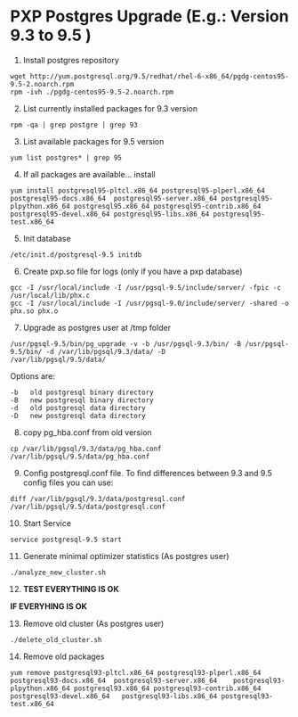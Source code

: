 PXP Postgres Upgrade (E.g.: Version 9.3 to 9.5 )
==============================================

1. Install postgres repository

  ```
  wget http://yum.postgresql.org/9.5/redhat/rhel-6-x86_64/pgdg-centos95-9.5-2.noarch.rpm
  rpm -ivh ./pgdg-centos95-9.5-2.noarch.rpm
  ```

2. List currently installed packages for 9.3 version

  ```
  rpm -qa | grep postgre | grep 93
  ```

3. List available packages for 9.5 version

  ```
  yum list postgres* | grep 95
  ```

4.  If all packages are available... install

  ```
  yum install postgresql95-pltcl.x86_64 postgresql95-plperl.x86_64 postgresql95-docs.x86_64  postgresql95-server.x86_64 postgresql95-plpython.x86_64 postgresql95.x86_64 postgresql95-contrib.x86_64 postgresql95-devel.x86_64 postgresql95-libs.x86_64 postgresql95-test.x86_64
  ```

5. Init database

  ```
  /etc/init.d/postgresql-9.5 initdb
  ```

6. Create pxp.so file for logs (only if you have a pxp database)

  ```
  gcc -I /usr/local/include -I /usr/pgsql-9.5/include/server/ -fpic -c /usr/local/lib/phx.c
  gcc -I /usr/local/include -I /usr/pgsql-9.0/include/server/ -shared -o phx.so phx.o
  ```

7. Upgrade as postgres user at /tmp folder

  ```
  /usr/pgsql-9.5/bin/pg_upgrade -v -b /usr/pgsql-9.3/bin/ -B /usr/pgsql-9.5/bin/ -d /var/lib/pgsql/9.3/data/ -D              /var/lib/pgsql/9.5/data/
  ```
Options are:

  ```
  -b   old postgresql binary directory
  -B   new postgresql binary directory
  -d   old postgresql data directory
  -D   new postgresql data directory
  ```

8. copy pg_hba.conf from old version

  ```
  cp /var/lib/pgsql/9.3/data/pg_hba.conf /var/lib/pgsql/9.5/data/pg_hba.conf
  ```
9. Config postgresql.conf file. To find differences between 9.3 and 9.5 config files you can use:

  ```
  diff /var/lib/pgsql/9.3/data/postgresql.conf /var/lib/pgsql/9.5/data/postgresql.conf
  ```

10. Start Service

  ```
  service postgresql-9.5 start
  ```

11. Generate minimal optimizer statistics (As postgres user)

  ```
  ./analyze_new_cluster.sh
  ```

12. **TEST EVERYTHING IS OK**

  **IF EVERYHING IS OK**

13. Remove old cluster (As postgres user)

  ```
  ./delete_old_cluster.sh
  ```

14. Remove old packages

  ```
  yum remove postgresql93-pltcl.x86_64 postgresql93-plperl.x86_64 postgresql93-docs.x86_64  postgresql93-server.x86_64    postgresql93-plpython.x86_64 postgresql93.x86_64 postgresql93-contrib.x86_64 postgresql93-devel.x86_64   postgresql93-libs.x86_64 postgresql93-test.x86_64
  ```
